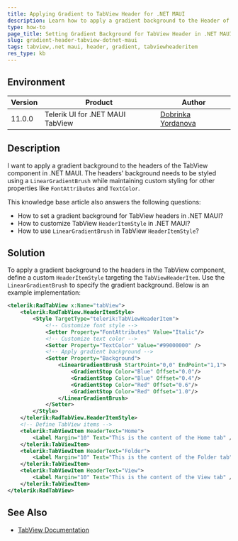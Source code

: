 ```yaml
---
title: Applying Gradient to TabView Header for .NET MAUI
description: Learn how to apply a gradient background to the Header of the TabView component in .NET MAUI.
type: how-to
page_title: Setting Gradient Background for TabView Header in .NET MAUI
slug: gradient-header-tabview-dotnet-maui
tags: tabview,.net maui, header, gradient, tabviewheaderitem
res_type: kb
---
```


## Environment

| Version | Product | Author | 
| --- | --- | ---- | 
| 11.0.0 | Telerik UI for .NET MAUI TabView | [Dobrinka Yordanova](https://www.telerik.com/blogs/author/dobrinka-yordanova) |

## Description

I want to apply a gradient background to the headers of the TabView component in .NET MAUI. The headers' background needs to be styled using a `LinearGradientBrush` while maintaining custom styling for other properties like `FontAttributes` and `TextColor`. 

This knowledge base article also answers the following questions:
- How to set a gradient background for TabView headers in .NET MAUI?
- How to customize TabView `HeaderItemStyle` in .NET MAUI?
- How to use `LinearGradientBrush` in TabView `HeaderItemStyle`?

## Solution

To apply a gradient background to the headers in the TabView component, define a custom `HeaderItemStyle` targeting the `TabViewHeaderItem`. Use the `LinearGradientBrush` to specify the gradient background. Below is an example implementation:

```xml
<telerik:RadTabView x:Name="tabView">
    <telerik:RadTabView.HeaderItemStyle>
        <Style TargetType="telerik:TabViewHeaderItem">
            <!-- Customize font style -->
            <Setter Property="FontAttributes" Value="Italic"/>
            <!-- Customize text color -->
            <Setter Property="TextColor" Value="#99000000" />
            <!-- Apply gradient background -->
            <Setter Property="Background">
                <LinearGradientBrush StartPoint="0,0" EndPoint="1,1">
                    <GradientStop Color="Blue" Offset="0.0"/>
                    <GradientStop Color="Blue" Offset="0.4"/>
                    <GradientStop Color="Red" Offset="0.6"/>
                    <GradientStop Color="Red" Offset="1.0"/>
                </LinearGradientBrush>
            </Setter>
        </Style>
    </telerik:RadTabView.HeaderItemStyle>
    <!-- Define TabView items -->
    <telerik:TabViewItem HeaderText="Home">
        <Label Margin="10" Text="This is the content of the Home tab" />
    </telerik:TabViewItem>
    <telerik:TabViewItem HeaderText="Folder">
        <Label Margin="10" Text="This is the content of the Folder tab" />
    </telerik:TabViewItem>
    <telerik:TabViewItem HeaderText="View">
        <Label Margin="10" Text="This is the content of the View tab" />
    </telerik:TabViewItem>
</telerik:RadTabView>
```

## See Also

- [TabView Documentation](https://docs.telerik.com/devtools/maui/controls/tabview/overview)
